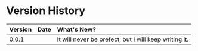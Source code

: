 # Version History

| Version | Date | What's New? |
| :--- | :--- | :--- |
| 0.0.1 |  | It will never be prefect, but I will keep writing it. |




